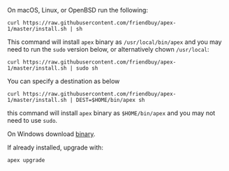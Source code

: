
On macOS, Linux, or OpenBSD run the following:

```
curl https://raw.githubusercontent.com/friendbuy/apex-1/master/install.sh | sh
```

This command will install `apex` binary as `/usr/local/bin/apex` and
you may need to run the `sudo` version below, or alternatively chown `/usr/local`:
```
curl https://raw.githubusercontent.com/friendbuy/apex-1/master/install.sh | sudo sh
```

You can specify a destination as below

```
curl https://raw.githubusercontent.com/friendbuy/apex-1/master/install.sh | DEST=$HOME/bin/apex sh
```

this command will install `apex` binary as `$HOME/bin/apex` and you may not need to use `sudo`.

On Windows download [binary](https://github.com/friendbuy/apex-1/releases).

If already installed, upgrade with:

```
apex upgrade
```
